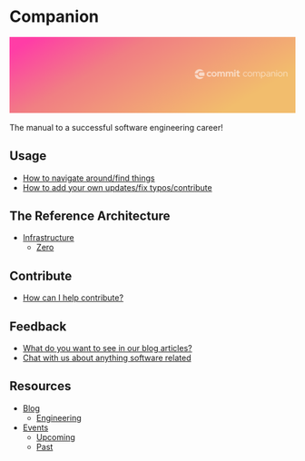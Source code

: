 # Companion

![Banner](https://github.com/commitdev/companion/blob/master/companion.png)

The manual to a successful software engineering career!

## Usage
- [How to navigate around/find things]()
- [How to add your own updates/fix typos/contribute]()

## The Reference Architecture
- [Infrastructure]()
  - [Zero]()

## Contribute
- [How can I help contribute?]()

## Feedback
- [What do you want to see in our blog articles?]()
- [Chat with us about anything software related](https://github.com/commitdev/companion/discussions)

## Resources

- [Blog]()
  - [Engineering]()
- [Events]()
  - [Upcoming]()
  - [Past]()
